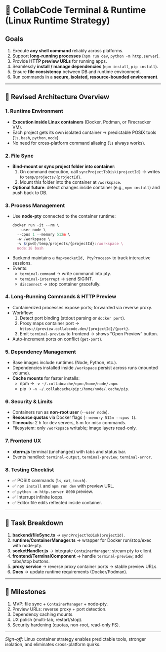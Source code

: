 # 🐧 CollabCode Terminal & Runtime (Linux Runtime Strategy)

## Goals
1. Execute **any shell command** reliably across platforms.
2. Support **long-running processes** (`npm run dev`, `python -m http.server`).
3. Provide **HTTP preview URLs** for running apps.
4. Seamlessly **install / manage dependencies** (`npm install`, `pip install`).
5. Ensure **file consistency** between DB and runtime environment.
6. Run commands in a **secure, isolated, resource-bounded environment**.

---

## 🔄 Revised Architecture Overview

### 1. Runtime Environment
- **Execution inside Linux containers** (Docker, Podman, or Firecracker VM).
- Each project gets its own isolated container → predictable POSIX tools (`ls`, `bash`, `python`, `node`).
- No need for cross-platform command aliasing (`ls` always works).

### 2. File Sync
- **Bind-mount or sync project folder into container**:
  1. On command execution, call `syncProjectToDisk(projectId)` → writes to `temp/projects/{projectId}`.
  2. Mount this folder into the container at `/workspace`.
- **Optional future**: detect changes inside container (e.g., `npm install`) and push back to DB.

### 3. Process Management
- Use **node-pty** connected to the container runtime:
  ```ts
  docker run -it --rm \
    --user node \
    --cpus 1 --memory 512m \
    -w /workspace \
    -v $(pwd)/temp/projects/{projectId}:/workspace \
    node:18 bash
  ```
- Backend maintains a `Map<socketId, PtyProcess>` to track interactive sessions.
- Events:
  - `terminal-command` → write command into pty.
  - `terminal-interrupt` → send SIGINT.
  - `disconnect` → stop container gracefully.

### 4. Long-Running Commands & HTTP Preview
- Containerized processes expose ports; forwarded via reverse proxy.
- Workflow:
  1. Detect port binding (stdout parsing or `docker port`).
  2. Proxy maps container port → `https://preview.collabcode.dev/{projectId}/{port}`.
  3. Emit `terminal-preview` to frontend → shows “Open Preview” button.
- Auto-increment ports on conflict (`get-port`).

### 5. Dependency Management
- Base images include runtimes (Node, Python, etc.).
- Dependencies installed inside `/workspace` persist across runs (mounted volume).
- **Cache mounts** for faster installs:
  - npm → `-v ~/.collabcache/npm:/home/node/.npm`.
  - pip → `-v ~/.collabcache/pip:/home/node/.cache/pip`.

### 6. Security & Limits
- Containers run as **non-root user** (`--user node`).
- **Resource quotas** via Docker flags (`--memory 512m --cpus 1`).
- **Timeouts**: 2 h for dev servers, 5 m for misc commands.
- Filesystem: only `/workspace` writable; image layers read-only.

### 7. Frontend UX
- **xterm.js** terminal (unchanged) with tabs and status bar.
- Events handled: `terminal-output`, `terminal-preview`, `terminal-error`.

### 8. Testing Checklist
- ✅ POSIX commands (`ls`, `cat`, `touch`).
- ✅ `npm install` and `npm run dev` with preview URL.
- ✅ `python -m http.server 8000` preview.
- ✅ Interrupt infinite loops.
- ✅ Editor file edits reflected inside container.

---

## 📌 Task Breakdown
1. **backend/fileSync.ts** → `syncProjectToDisk(projectId)`.
2. **runtime/ContainerManager.ts** → wrapper for Docker run/stop/exec with node-pty.
3. **socketHandler.js** → integrate `ContainerManager`; stream pty to client.
4. **frontend/TerminalComponent** → handle `terminal-preview`; add tabs/stop buttons.
5. **proxy service** → reverse proxy container ports → stable preview URLs.
6. **Docs** → update runtime requirements (Docker/Podman).

---

## 🚀 Milestones
1. MVP: file sync + `ContainerManager` + node-pty.
2. Preview URLs: reverse proxy + port detection.
3. Dependency caching mounts.
4. UX polish (multi-tab, restart/stop).
5. Security hardening (quotas, non-root, read-only FS).

---

_Sign-off_: Linux container strategy enables predictable tools, stronger isolation, and eliminates cross-platform quirks.